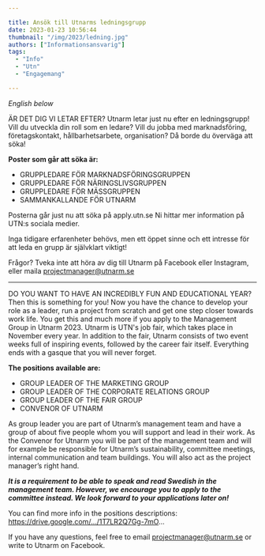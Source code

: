 ```yaml
---

title: Ansök till Utnarms ledningsgrupp
date: 2023-01-23 10:56:44
thumbnail: "/img/2023/ledning.jpg"
authors: ["Informationsansvarig"]
tags: 
  - "Info"
  - "Utn"
  - "Engagemang"

---
```

*English below*

ÄR DET DIG VI LETAR EFTER? Utnarm letar just nu efter en ledningsgrupp! Vill du utveckla din roll som en ledare? Vill du jobba med marknadsföring, företagskontakt, hållbarhetsarbete, organisation? Då borde du överväga att söka!

**Poster som går att söka är:**
* GRUPPLEDARE FÖR MARKNADSFÖRINGSGRUPPEN
* GRUPPLEDARE FÖR NÄRINGSLIVSGRUPPEN
* GRUPPLEDARE FÖR MÄSSGRUPPEN
* SAMMANKALLANDE FÖR UTNARM 

Posterna går just nu att söka på apply.utn.se
Ni hittar mer information på UTN:s sociala medier.

Inga tidigare erfarenheter behövs, men ett öppet sinne och ett intresse för att leda en grupp är självklart viktigt!

Frågor? Tveka inte att höra av dig till Utnarm på Facebook eller Instagram, eller maila projectmanager@utnarm.se 

-----------
DO YOU WANT TO HAVE AN INCREDIBLY FUN AND EDUCATIONAL YEAR? Then this is something for you! Now you have the chance to develop your role as a leader, run a project from scratch and get one step closer towards work life. You get this and much more if you apply to the Management Group in Utnarm 2023.
Utnarm is UTN's job fair, which takes place in November every year. In addition to the fair, Utnarm consists of two event weeks full of inspiring events, followed by the career fair itself. Everything ends with a gasque that you will never forget.

**The positions available are:**
* GROUP LEADER OF THE MARKETING GROUP
* GROUP LEADER OF THE CORPORATE RELATIONS GROUP
* GROUP LEADER OF THE FAIR GROUP
* CONVENOR OF UTNARM

As group leader you are part of Utnarm’s management team and have a group of about five people whom you will support and lead in their work.
As the Convenor for Utnarm you will be part of the management team and will for example be responsible for Utnarm’s sustainability, committee meetings, internal communication and team buildings. You will also act as the project manager’s right hand.

***It is a requirement to be able to speak and read Swedish in the management team. However, we encourage you to apply to the committee instead. We look forward to your applications later on!***

You can find more info in the positions descriptions:
https://drive.google.com/.../1T7LR2Q7Gg-7mO...

If you have any questions, feel free to email projectmanager@utnarm.se or write to Utnarm on Facebook.